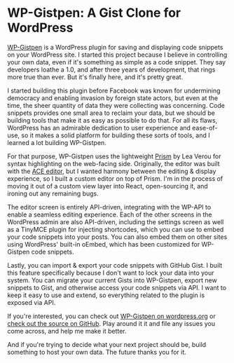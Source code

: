 # WP-Gistpen: A Gist Clone for WordPress

[WP-Gistpen](https://wordpress.org/plugins/wp-gistpen/) is a WordPress plugin for saving and displaying code snippets on your WordPress site. I started this project because I believe in controlling your own data, even if it's something as simple as a code snippet. They say developers loathe a 1.0, and after three years of development, that rings more true than ever. But it's finally here, and it's pretty great.

I started building this plugin before Facebook was known for undermining democracy and enabling invasion by foreign state actors, but even at the time, the sheer quantity of data they were collecting was concerning. Code snippets provides one small area to reclaim your data, but we should be building tools that make it as easy as possible to do that. For all its flaws, WordPress has an admirable dedication to user experience and ease-of-use, so it makes a solid platform for building these sorts of tools, and I learned a lot building WP-Gistpen.

For that purpose, WP-Gistpen uses the lightweight [Prism](https://github.com/PrismJS/prism/) by Lea Verou for syntax highlighting on the web-facing side. Originally, the editor was built with the [ACE editor](https://ace.c9.io/), but I wanted harmony between the editing & display experience, so I built a custom editor on top of Prism. I'm in the process of moving it out of a custom view layer into React, open-sourcing it, and ironing out any remaining bugs.

The editor screen is entirely API-driven, integrating with the WP-API to enable a seamless editing experience. Each of the other screens in the WordPress admin are also API-driven, including the settings screen as well as a TinyMCE plugin for injecting shortcodes, which you can use to embed your code snippets into your posts. You can also embed them on other sites using WordPress' built-in oEmbed, which has been customized for WP-Gistpen code snippets.

Lastly, you can import & export your code snippets with GitHub Gist. I built this feature specifically because I don't want to lock your data into your system. You can migrate your current Gists into WP-Gistpen, export new snippets to Gist, and otherwise access your code snippets via API. I want to keep it easy to use and extend, so everything related to the plugin is exposed via API.

If you're interested, you can check out [WP-Gistpen on wordpress.org](https://wordpress.org/plugins/wp-gistpen/) or [check out the source on GitHub](https://github.com/intraxia/wp-gistpen). Play around it it and file any issues you come across, and help me make it better.

And if you're trying to decide what your next project should be, build something to host your own data. The future thanks you for it.
